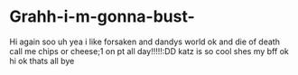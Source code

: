 # Grahh-i-m-gonna-bust-
Hi again soo uh yea i like forsaken and dandys world ok and die of death
call me chips or cheese;1
on pt all day!!!!!:DD
katz is so cool shes my bff ok
hi ok thats all bye

